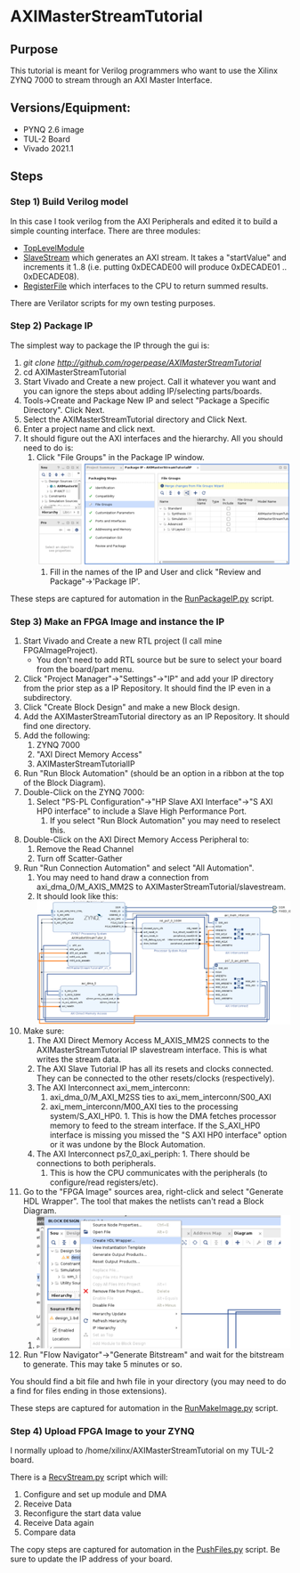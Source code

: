# AXIMasterStreamTutorial

## Purpose

This tutorial is meant for Verilog programmers who want to use the Xilinx ZYNQ 7000 to stream through an AXI Master Interface. 

## Versions/Equipment:

* PYNQ 2.6 image
* TUL-2 Board 
* Vivado 2021.1 

## Steps 

### Step 1) Build Verilog model 

In this case I took verilog from the AXI Peripherals and edited it to build a simple counting interface. 
There are three modules:

* [TopLevelModule](http://github.com/rogerpease/AXIMasterStreamTutorial/tree/main/Verilog/module/AXIMasterStreamTutorialIP.v  "Top Level")
* [SlaveStream](http://github.com/rogerpease/AXIMasterStreamTutorial/tree/main/Verilog/modules/AXIMasterStreamTutorialIP_MasterStream.v) which generates an AXI stream. It takes a "startValue" and increments it 1..8 (i.e. putting 0xDECADE00 will produce 0xDECADE01 .. 0xDECADE08).
* [RegisterFile](http://github.com/rogerpease/AXIMasterStreamTutorial/tree/main/Verilog/modules/AXIMasterStreamTutorialIP_Slave.v) which interfaces to the CPU to return summed results. 

There are Verilator scripts for my own testing purposes. 

### Step 2) Package IP

The simplest way to package the IP through the gui is:

1. *git clone http://github.com/rogerpease/AXIMasterStreamTutorial*
1. cd AXIMasterStreamTutorial 
1. Start Vivado and Create a new project. Call it whatever you want and you can ignore the steps about adding IP/selecting parts/boards. 
1. Tools->Create and Package New IP and select "Package a Specific Directory". Click Next.
1. Select the AXIMasterStreamTutorial directory and Click Next.
1. Enter a project name and click next. 
1. It should figure out the AXI interfaces and the hierarchy.  All you should need to do is:
	1. Click "File Groups" in the Package IP window. !["Merge Changes from File Groups Wizard"](pics/MasterFileGroups.png) 
        1. Fill in the names of the IP and User and click "Review and Package"->'Package IP'. 

These steps are captured for automation in the [RunPackageIP.py](http://github.com/rogerpease/AXIMasterStreamTutorial/RunPackageIP.py) script.  

### Step 3) Make an FPGA Image and instance the IP 

1. Start Vivado and Create a new RTL project (I call mine FPGAImageProject). 
	- You don't need to add RTL source but be sure to select your board from the board/part menu.
1. Click "Project Manager"->"Settings"->"IP" and add your IP directory from the prior step as a IP Repository. It should find the IP even in a subdirectory.
1. Click "Create Block Design" and make a new Block design.  
1. Add the AXIMasterStreamTutorial directory as an IP Repository. It should find one directory.  
1. Add the following:
	1. ZYNQ 7000 
	1. "AXI Direct Memory Access" 
	1. AXIMasterStreamTutorialIP 
1. Run "Run Block Automation" (should be an option in a ribbon at the top of the Block Diagram). 
1. Double-Click on the ZYNQ 7000:
 	1. Select "PS-PL Configuration"->"HP Slave AXI Interface"->"S AXI HP0 interface" to include a Slave High Performance Port. 
     	1. If you select "Run Block Automation" you may need to reselect this.
1. Double-Click on the AXI Direct Memory Access Peripheral to:
	1. Remove the Read Channel 
	1. Turn off Scatter-Gather 
1. Run "Run Connection Automation" and select "All Automation". 
	1. You may need to hand draw a connection from axi_dma_0/M_AXIS_MM2S to AXIMasterStreamTutorial/slavestream.
	1. It should look like this: !["Overlay Image"](pics/MasterFPGABlock.png) 
1. Make sure:
	1. The AXI Direct Memory Access M_AXIS_MM2S connects to the AXIMasterStreamTutorial IP slavestream interface. This is what writes the stream data.   
	1. The AXI Slave Tutorial IP has all its resets and clocks connected. They can be connected to the other resets/clocks (respectively).  
	1. The AXI Interconnect axi_mem_interconn:
		1. axi_dma_0/M_AXI_M2SS ties to axi_mem_interconn/S00_AXI
		1. axi_mem_interconn/M00_AXI ties to the processing system/S_AXI_HP0.
                1. This is how the DMA fetches processor memory to feed to the stream interface. If the S_AXI_HP0 interface is missing you missed the "S AXI HP0 interface" option or it was undone by the Block Automation.
	1. The AXI Interconnect ps7_0_axi_periph:
     		1. There should be connections to both peripherals.  
		1. This is how the CPU communicates with the peripherals (to configure/read registers/etc). 
1. Go to the "FPGA Image" sources area, right-click and select "Generate HDL Wrapper". The tool that makes the netlists can't read a Block Diagram. 
	1. !["HDL Wrapper"](pics/CreateHDLWrapper.png) 
1. Run "Flow Navigator"->"Generate Bitstream" and wait for the bitstream to generate. This may take 5 minutes or so. 

You should find a bit file and hwh file in your directory (you may need to do a find for files ending in those extensions).

These steps are captured for automation in the [RunMakeImage.py](http://github.com/rogerpease/AXIMasterStreamTutorial/RunMakeImage.py) script.  

### Step 4) Upload FPGA Image to your ZYNQ

I normally upload to /home/xilinx/AXIMasterStreamTutorial on my TUL-2 board. 

There is a [RecvStream.py](http://github.com/rogerpease/AXIMasterStreamTutorial/SendStream.py) script which will:
1. Configure and set up module and DMA 
1. Receive Data
1. Reconfigure the start data value
1. Receive Data again 
1. Compare data

The copy steps are captured for automation in the [PushFiles.py](http://github.com/rogerpease/AXIMasterStreamTutorial/PushFiles.py) script. Be sure to update the IP address of your board.   
